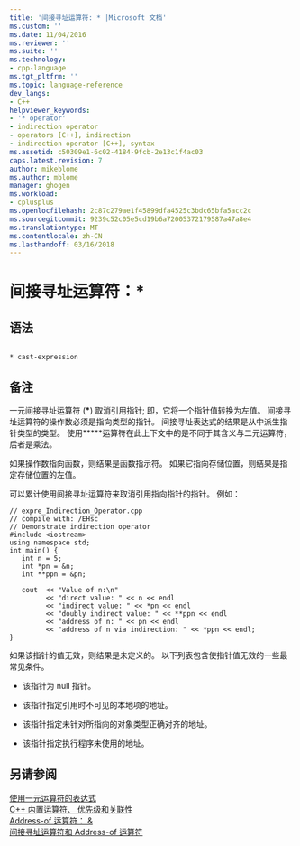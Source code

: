 ```yaml
---
title: '间接寻址运算符: * |Microsoft 文档'
ms.custom: ''
ms.date: 11/04/2016
ms.reviewer: ''
ms.suite: ''
ms.technology:
- cpp-language
ms.tgt_pltfrm: ''
ms.topic: language-reference
dev_langs:
- C++
helpviewer_keywords:
- '* operator'
- indirection operator
- operators [C++], indirection
- indirection operator [C++], syntax
ms.assetid: c50309e1-6c02-4184-9fcb-2e13c1f4ac03
caps.latest.revision: 7
author: mikeblome
ms.author: mblome
manager: ghogen
ms.workload:
- cplusplus
ms.openlocfilehash: 2c87c279ae1f45899dfa4525c3bdc65bfa5acc2c
ms.sourcegitcommit: 9239c52c05e5cd19b6a72005372179587a47a8e4
ms.translationtype: MT
ms.contentlocale: zh-CN
ms.lasthandoff: 03/16/2018
---
```

# <a name="indirection-operator-"></a>间接寻址运算符：*
## <a name="syntax"></a>语法  
  
```  
  
* cast-expression  
```  
  
## <a name="remarks"></a>备注  
 一元间接寻址运算符 (**\***) 取消引用指针; 即，它将一个指针值转换为左值。 间接寻址运算符的操作数必须是指向类型的指针。 间接寻址表达式的结果是从中派生指针类型的类型。 使用**\***运算符在此上下文中的是不同于其含义与二元运算符，后者是乘法。  
  
 如果操作数指向函数，则结果是函数指示符。 如果它指向存储位置，则结果是指定存储位置的左值。  
  
 可以累计使用间接寻址运算符来取消引用指向指针的指针。 例如：  
  
```  
// expre_Indirection_Operator.cpp  
// compile with: /EHsc  
// Demonstrate indirection operator  
#include <iostream>  
using namespace std;  
int main() {  
   int n = 5;  
   int *pn = &n;  
   int **ppn = &pn;  
  
   cout  << "Value of n:\n"  
         << "direct value: " << n << endl  
         << "indirect value: " << *pn << endl  
         << "doubly indirect value: " << **ppn << endl  
         << "address of n: " << pn << endl  
         << "address of n via indirection: " << *ppn << endl;  
}  
```  
  
 如果该指针的值无效，则结果是未定义的。 以下列表包含使指针值无效的一些最常见条件。  
  
-   该指针为 null 指针。  
  
-   该指针指定引用时不可见的本地项的地址。  
  
-   该指针指定未针对所指向的对象类型正确对齐的地址。  
  
-   该指针指定执行程序未使用的地址。  
  
## <a name="see-also"></a>另请参阅  
 [使用一元运算符的表达式](../cpp/expressions-with-unary-operators.md)   
 [C++ 内置运算符、 优先级和关联性](../cpp/cpp-built-in-operators-precedence-and-associativity.md)   
 [Address-of 运算符： &](../cpp/address-of-operator-amp.md)   
 [间接寻址运算符和 Address-of 运算符](../c-language/indirection-and-address-of-operators.md)